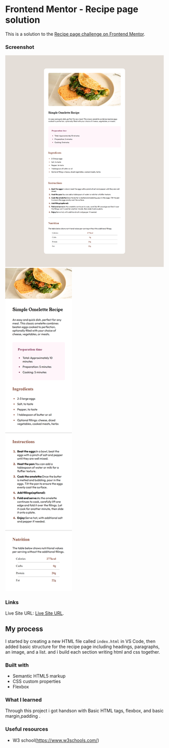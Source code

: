 # Frontend Mentor - Recipe page solution

This is a solution to the [Recipe page challenge on Frontend Mentor](https://www.frontendmentor.io/challenges/recipe-page-KiTsR8QQKm). 

### Screenshot

![Desktop view](./screenshots/desktop_view.png)
![Mobile view](./screenshots/mobile_view.png)

### Links
Live Site URL: [Live Site URL](https://rishav92002.github.io/recipe-page-main/).

## My process
I started  by creating a new HTML file called `index.html` in VS Code, then added basic structure for the recipe page including headings, paragraphs, an image, and a list. and i build each section writing html and css together.

### Built with

- Semantic HTML5 markup
- CSS custom properties
- Flexbox

### What I learned
Through this project i got handson with Basic HTML tags, flexbox, and basic margin,padding .
### Useful resources

- W3 school(https://www.w3schools.com/)




